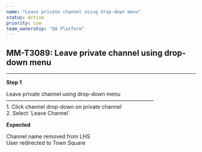 ```yaml
---
name: "Leave private channel using drop-down menu"
status: Active
priority: Low
team_ownership: "QA Platform"
---
```


## MM-T3089: Leave private channel using drop-down menu

---

**Step 1**

Leave private channel using drop-down menu\
————————————————————————————\
1\. Click channel drop-down on private channel\
2\. Select \`Leave Channel\`

**Expected**

Channel name removed from LHS\
User redirected to Town Square
